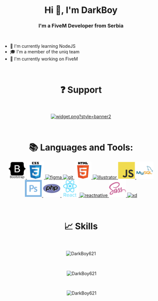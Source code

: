 <h1 align='center'>Hi 👋, I'm DarkBoy</h1>
<h3 align='center'>I'm a FiveM Developer from Serbia</h3>
&nbsp;

- 🔎 I'm currently learning NodeJS
- 🎓 I'm a member of the uniq team
- 💼 I'm currently working on FiveM

&nbsp;

<h1 align="center">❓ Support</h1>
&nbsp;
<p align="center"><a href="https://discord.gg/pK2ysGHNPf" target="_blank" rel="noreferrer noopener"><img src="https://discordapp.com/api/guilds/902467899602632745/widget.png?style=banner2" class="fr-fic fr-dib dcbtn" alt="widget.png?style=banner2" width="320" height="72"></a></p>

&nbsp;

<h1 align="center">📚 Languages and Tools:</h1>
<p align="center"><a href="https://getbootstrap.com" target="_blank" rel="noreferrer"> <img src="https://raw.githubusercontent.com/devicons/devicon/master/icons/bootstrap/bootstrap-plain-wordmark.svg" alt="bootstrap" width="55" height="55"/> </a> <a href="https://www.w3schools.com/css/" target="_blank" rel="noreferrer"> <img src="https://raw.githubusercontent.com/devicons/devicon/master/icons/css3/css3-original-wordmark.svg" alt="css3" width="55" height="55"/> </a> <a href="https://www.figma.com/" target="_blank" rel="noreferrer"> <img src="https://www.vectorlogo.zone/logos/figma/figma-icon.svg" alt="figma" width="55" height="55"/> </a> <a href="https://git-scm.com/" target="_blank" rel="noreferrer"> <img src="https://www.vectorlogo.zone/logos/git-scm/git-scm-icon.svg" alt="git" width="55" height="55"/> </a> <a href="https://www.w3.org/html/" target="_blank" rel="noreferrer"> <img src="https://raw.githubusercontent.com/devicons/devicon/master/icons/html5/html5-original-wordmark.svg" alt="html5" width="55" height="55"/> </a> <a href="https://www.adobe.com/in/products/illustrator.html" target="_blank" rel="noreferrer"> <img src="https://www.vectorlogo.zone/logos/adobe_illustrator/adobe_illustrator-icon.svg" alt="illustrator" width="55" height="55"/> </a> <a href="https://developer.mozilla.org/en-US/docs/Web/JavaScript" target="_blank" rel="noreferrer"> <img src="https://raw.githubusercontent.com/devicons/devicon/master/icons/javascript/javascript-original.svg" alt="javascript" width="55" height="55"/> </a> <a href="https://www.mysql.com/" target="_blank" rel="noreferrer"> <img src="https://raw.githubusercontent.com/devicons/devicon/master/icons/mysql/mysql-original-wordmark.svg" alt="mysql" width="55" height="55"/> </a> <a href="https://www.photoshop.com/en" target="_blank" rel="noreferrer"> <img src="https://raw.githubusercontent.com/devicons/devicon/master/icons/photoshop/photoshop-line.svg" alt="photoshop" width="55" height="55"/> </a> <a href="https://www.php.net" target="_blank" rel="noreferrer"> <img src="https://raw.githubusercontent.com/devicons/devicon/master/icons/php/php-original.svg" alt="php" width="55" height="55"/> </a> <a href="https://reactjs.org/" target="_blank" rel="noreferrer"> <img src="https://raw.githubusercontent.com/devicons/devicon/master/icons/react/react-original-wordmark.svg" alt="react" width="55" height="55"/> </a> <a href="https://reactnative.dev/" target="_blank" rel="noreferrer"> <img src="https://reactnative.dev/img/header_logo.svg" alt="reactnative" width="55" height="55"/> </a> <a href="https://sass-lang.com" target="_blank" rel="noreferrer"> <img src="https://raw.githubusercontent.com/devicons/devicon/master/icons/sass/sass-original.svg" alt="sass" width="55" height="55"/> </a> <a href="https://www.adobe.com/products/xd.html" target="_blank" rel="noreferrer"> <img src="https://cdn.worldvectorlogo.com/logos/adobe-xd.svg" alt="xd" width="55" height="55"/> </a> </p>

&nbsp;

<h1 align="center">📈 Skills</h1>
&nbsp;
<p align="center"><img align="center" src="https://github-readme-stats.vercel.app/api/top-langs?username=DarkBoy621&show_icons=true&locale=en&layout=compact&theme=radical&border_radius=10" alt="DarkBoy621" /></p>
&nbsp;
<p align="center">&nbsp;<img align="center" src="https://github-readme-stats.vercel.app/api?username=DarkBoy621&show_icons=true&theme=radical&border_radius=10&locale=en" alt="DarkBoy621" /></p>
&nbsp;
<p align="center">&nbsp;<img align="center" src="https://streak-stats.demolab.com?user=DarkBoy621&count_private=true&theme=radical&border_radius=10" alt="DarkBoy621" /></p>
